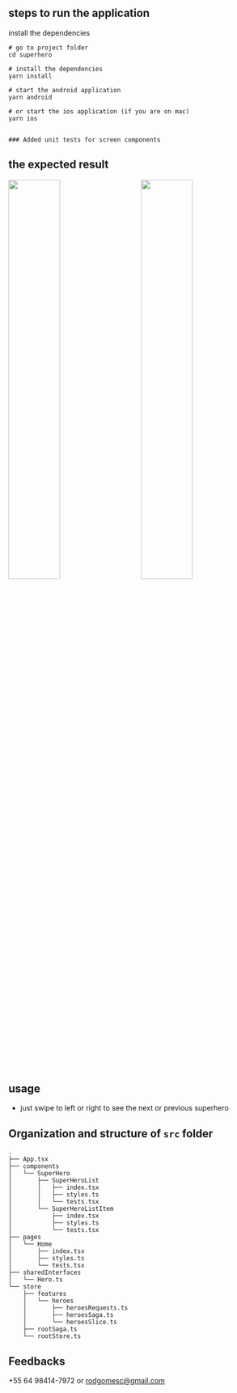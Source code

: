 ## steps to run the application

install the dependencies

```shell
# go to project folder
cd superhero

# install the dependencies
yarn install

# start the android application
yarn android

# or start the ios application (if you are on mac)
yarn ios


### Added unit tests for screen components

```

## the expected result

<p float="center">
<img src="https://user-images.githubusercontent.com/4893591/164488412-100c0cfd-1c6b-4f4d-8ba9-d7065a16457b.png" width="45%"/>
&nbsp; &nbsp; &nbsp; &nbsp;
<img src="https://user-images.githubusercontent.com/4893591/164489634-f496bce1-b4d3-4993-976a-55e9c7b27e45.png" width="45%" />
</p>

## usage

- just swipe to left or right to see the next or previous superhero

## Organization and structure of `src` folder

```shell
.
├── App.tsx
├── components
│   └── SuperHero
│       ├── SuperHeroList
│       │   ├── index.tsx
│       │   ├── styles.ts
│       │   └── tests.tsx
│       └── SuperHeroListItem
│           ├── index.tsx
│           ├── styles.ts
│           └── tests.tsx
├── pages
│   └── Home
│       ├── index.tsx
│       ├── styles.ts
│       └── tests.tsx
├── sharedInterfaces
│   └── Hero.ts
└── store
    ├── features
    │   └── heroes
    │       ├── heroesRequests.ts
    │       ├── heroesSaga.ts
    │       └── heroesSlice.ts
    ├── rootSaga.ts
    └── rootStore.ts
```

## Feedbacks

+55 64 98414-7972 or rodgomesc@gmail.com
